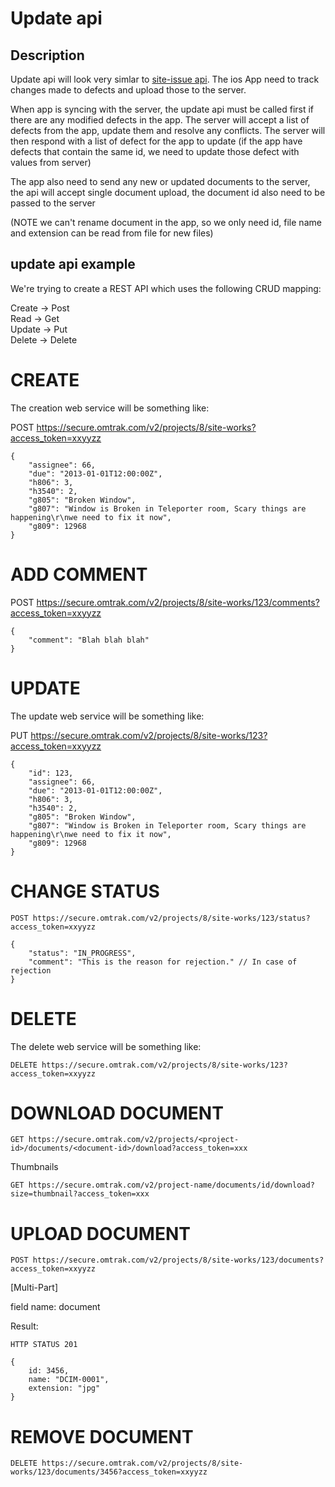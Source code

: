 Update api
==========

Description
-----------

Update api will look very simlar to [site-issue api](site-issue.md).  The ios App need to track changes made to defects and upload those to 
the server.

When app is syncing with the server, the update api must be called first if there are any modified defects in the app.  The server will
accept a list of defects from the app, update them and resolve any conflicts.  The server will then respond with a list of defect for 
the app to update (if the app have defects that contain the same id, we need to update those defect with values from server)

The app also need to send any new or updated documents to the server, the api will accept single document upload, the document id also need
to be passed to the server 

(NOTE we can't rename document in the app, so we only need id, file name and extension can be read from file for new files)

update api example 
------------------

We're trying to create a REST API which uses the following CRUD mapping:

Create -> Post  
Read -> Get  
Update -> Put  
Delete -> Delete  

CREATE
======

The creation web service will be something like:

POST https://secure.omtrak.com/v2/projects/8/site-works?access_token=xxyyzz

    {
        "assignee": 66,
        "due": "2013-01-01T12:00:00Z",
        "h806": 3,
        "h3540": 2,
        "g805": "Broken Window",
        "g807": "Window is Broken in Teleporter room, Scary things are happening\r\nwe need to fix it now",
        "g809": 12968
    }

ADD COMMENT
===========

POST https://secure.omtrak.com/v2/projects/8/site-works/123/comments?access_token=xxyyzz

    {
        "comment": "Blah blah blah"
    }

UPDATE
======

The update web service will be something like:

PUT https://secure.omtrak.com/v2/projects/8/site-works/123?access_token=xxyyzz

    {
        "id": 123,
        "assignee": 66,
        "due": "2013-01-01T12:00:00Z",
        "h806": 3,
        "h3540": 2,
        "g805": "Broken Window",
        "g807": "Window is Broken in Teleporter room, Scary things are happening\r\nwe need to fix it now",
        "g809": 12968
    }

CHANGE STATUS
=============

    POST https://secure.omtrak.com/v2/projects/8/site-works/123/status?access_token=xxyyzz

    {
        "status": "IN_PROGRESS",
        "comment": "This is the reason for rejection." // In case of rejection
    }

DELETE
======

The delete web service will be something like:

    DELETE https://secure.omtrak.com/v2/projects/8/site-works/123?access_token=xxyyzz

DOWNLOAD DOCUMENT
=================

    GET https://secure.omtrak.com/v2/projects/<project-id>/documents/<document-id>/download?access_token=xxx

Thumbnails

    GET https://secure.omtrak.com/v2/project-name/documents/id/download?size=thumbnail?access_token=xxx

UPLOAD DOCUMENT
===============

    POST https://secure.omtrak.com/v2/projects/8/site-works/123/documents?access_token=xxyyzz

[Multi-Part]

field name: document

Result:

    HTTP STATUS 201

    {
        id: 3456,
        name: "DCIM-0001",
        extension: "jpg"
    }

REMOVE DOCUMENT
===============

    DELETE https://secure.omtrak.com/v2/projects/8/site-works/123/documents/3456?access_token=xxyyzz
